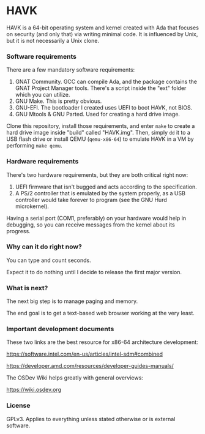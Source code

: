 # HAVK
HAVK is a 64-bit operating system and kernel created with Ada
that focuses on security (and only that) via writing minimal code.
It is influenced by Unix, but it is not necessarily a Unix clone.

### Software requirements
There are a few mandatory software requirements:
1. GNAT Community. GCC can compile Ada, and the package contains the
GNAT Project Manager tools. There's a script inside the "ext" folder which
you can utilize.
2. GNU Make. This is pretty obvious.
3. GNU-EFI. The bootloader I created uses UEFI to boot HAVK, not BIOS.
4. GNU Mtools & GNU Parted. Used for creating a hard drive image.

Clone this repository, install those requirements, and enter `make`
to create a hard drive image inside "build" called "HAVK.img". Then, simply
`dd` it to a USB flash drive or install QEMU (`qemu-x86-64`) to emulate
HAVK in a VM by performing `make qemu`.

### Hardware requirements
There's two hardware requirements, but they are both critical right now:
1. UEFI firmware that isn't bugged and acts according to the specification.
2. A PS/2 controller that is emulated by the system properly, as a USB
controller would take forever to program (see the GNU Hurd microkernel).

Having a serial port (COM1, preferably) on your hardware would help in
debugging, so you can receive messages from the kernel about its progress.

### Why can it do right now?
You can type and count seconds.

Expect it to do nothing until I decide to release the first major version.

### What is next?
The next big step is to manage paging and memory.

The end goal is to get a text-based web browser working at the very least.

### Important development documents
These two links are the best resource for x86-64 architecture development:

https://software.intel.com/en-us/articles/intel-sdm#combined

https://developer.amd.com/resources/developer-guides-manuals/

The OSDev Wiki helps greatly with general overviews:

https://wiki.osdev.org

### License
GPLv3. Applies to everything unless stated otherwise or is external software.
